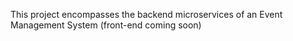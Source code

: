 This project encompasses the backend microservices of an Event Management System (front-end coming soon)
